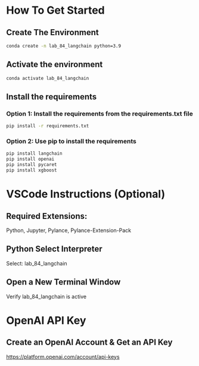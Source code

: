 # How To Get Started

## Create The Environment

``` bash
conda create -n lab_84_langchain python=3.9
```

## Activate the environment

``` bash
conda activate lab_84_langchain
```

## Install the requirements

### Option 1: Install the requirements from the requirements.txt file

``` bash
pip install -r requirements.txt
```

### Option 2: Use pip to install the requirements

``` bash
pip install langchain
pip install openai
pip install pycaret
pip install xgboost
```


# VSCode Instructions (Optional)

## Required Extensions:

Python, Jupyter, Pylance, Pylance-Extension-Pack

## Python Select Interpreter

Select: lab_84_langchain

## Open a New Terminal Window

Verify lab_84_langchain is active


# OpenAI API Key

## Create an OpenAI Account & Get an API Key

https://platform.openai.com/account/api-keys

